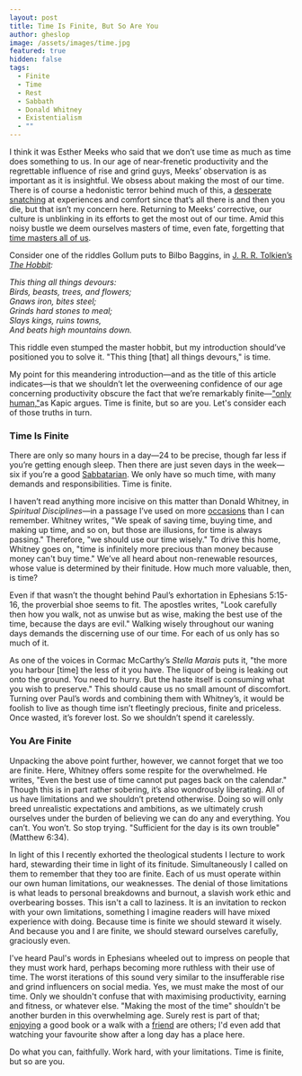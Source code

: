 ```yaml
---
layout: post
title: Time Is Finite, But So Are You
author: gheslop
image: /assets/images/time.jpg
featured: true
hidden: false
tags:
  - Finite
  - Time
  - Rest
  - Sabbath
  - Donald Whitney
  - Existentialism
  - ""
---
```

I think it was Esther Meeks who said that we don’t use time as much as time does something to us. In our age of near-frenetic productivity and the regrettable influence of rise and grind guys, Meeks’ observation is as important as it is insightful. We obsess about making the most of our time. There is of course a hedonistic terror behind much of this, a [desperate snatching](https://rekindle.co.za/content/2020-07-03-nietzsche) at experiences and comfort since that’s all there is and then you die, but that isn’t my concern here. Returning to Meeks’ corrective, our culture is unblinking in its efforts to get the most out of our time. Amid this noisy bustle we deem ourselves masters of time, even fate, forgetting that [time masters all of us](https://rekindle.co.za/content/2024-04-18-death).

Consider one of the riddles Gollum puts to Bilbo Baggins, in [J. R. R. Tolkien’s *The Hobbit*](https://rekindle.co.za/content/2024-01-17-jrr-tolkien-antisemitic-dwarves)*:*

*This thing all things devours:*\
*Birds, beasts, trees, and flowers;*\
*Gnaws iron, bites steel;*\
*Grinds hard stones to meal;*\
*Slays kings, ruins towns,*\
*And beats high mountains down.*

This riddle even stumped the master hobbit, but my introduction should’ve positioned you to solve it. "This thing \[that] all things devours," is time.

My point for this meandering introduction—and as the title of this article indicates—is that we shouldn’t let the overweening confidence of our age concerning productivity obscure the fact that we’re remarkably finite—["only human,"](https://www.thegospelcoalition.org/reviews/youre-not-enough/)as Kapic argues. Time is finite, but so are you. Let's consider each of those truths in turn.

### Time Is Finite

There are only so many hours in a day—24 to be precise, though far less if you’re getting enough sleep. Then there are just seven days in the week—six if you’re a good [Sabbatarian](https://rekindle.co.za/content/2021-02-10-calvin-sabbath). We only have so much time, with many demands and responsibilities. Time is finite. 

I haven’t read anything more incisive on this matter than Donald Whitney, in *Spiritual Disciplines*—in a passage I’ve used on more [occasions](https://rekindle.co.za/content/managing-technology/) than I can remember. Whitney writes, "We speak of saving time, buying time, and making up time, and so on, but those are illusions, for time is always passing." Therefore, "we should use our time wisely." To drive this home, Whitney goes on, "time is infinitely more precious than money because money can't buy time." We’ve all heard about non-renewable resources, whose value is determined by their finitude. How much more valuable, then, is time?

Even if that wasn’t the thought behind Paul’s exhortation in Ephesians 5:15-16, the proverbial shoe seems to fit. The apostles writes, "Look carefully then how you walk, not as unwise but as wise, making the best use of the time, because the days are evil." Walking wisely throughout our waning days demands the discerning use of our time. For each of us only has so much of it.

As one of the voices in Cormac McCarthy’s *Stella Marais* puts it, "the more you harbour \[time] the less of it you have. The liquor of being is leaking out onto the ground. You need to hurry. But the haste itself is consuming what you wish to preserve." This should cause us no small amount of discomfort. Turning over Paul’s words and combining them with Whitney’s, it would be foolish to live as though time isn’t fleetingly precious, finite and priceless. Once wasted, it’s forever lost. So we shouldn’t spend it carelessly.

### You Are Finite

Unpacking the above point further, however, we cannot forget that we too are finite. Here, Whitney offers some respite for the overwhelmed. He writes, "Even the best use of time cannot put pages back on the calendar." Though this is in part rather sobering, it’s also wondrously liberating. All of us have limitations and we shouldn’t pretend otherwise. Doing so will only breed unrealistic expectations and ambitions, as we ultimately crush ourselves under the burden of believing we can do any and everything. You can’t. You won’t. So stop trying. "Sufficient for the day is its own trouble" (Matthew 6:34).

In light of this I recently exhorted the theological students I lecture to work hard, stewarding their time in light of its finitude. Simultaneously I called on them to remember that they too are finite. Each of us must operate within our own human limitations, our weaknesses. The denial of those limitations is what leads to personal breakdowns and burnout, a slavish work ethic and overbearing bosses. This isn't a call to laziness. It is an invitation to reckon with your own limitations, something I imagine readers will have mixed experience with doing. Because time is finite we should steward it wisely. And because you and I are finite, we should steward ourselves carefully, graciously even.

I've heard Paul's words in Ephesians wheeled out to impress on people that they must work hard, perhaps becoming more ruthless with their use of time. The worst iterations of this sound very similar to the insufferable rise and grind influencers on social media. Yes, we must make the most of our time. Only we shouldn't confuse that with maximising productivity, earning and fitness, or whatever else. "Making the most of the time" shouldn't be another burden in this overwhelming age. Surely rest is part of that; [enjoying](https://rekindle.co.za/content/2025-02-07-reading-reflections) a good book or a walk with a [friend](https://rekindle.co.za/content/six-obstacles-to-friendship-in-your-life/) are others; I'd even add that watching your favourite show after a long day has a place here.

Do what you can, faithfully. Work hard, with your limitations. Time is finite, but so are you.